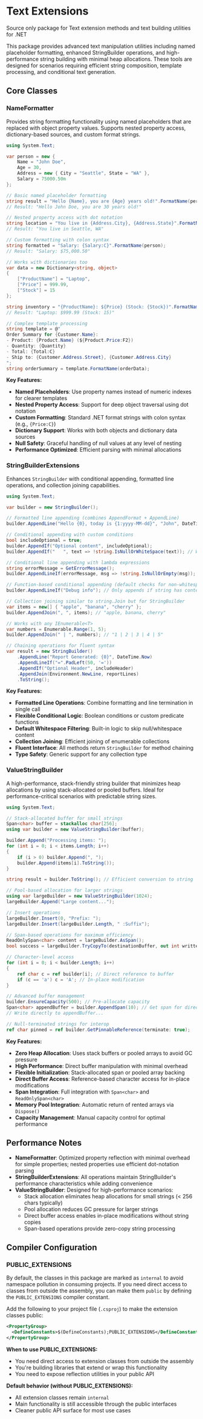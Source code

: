 # Text Extensions

Source only package for Text extension methods and text building utilities for .NET

This package provides advanced text manipulation utilities including named placeholder formatting, enhanced StringBuilder operations, and high-performance string building with minimal heap allocations. These tools are designed for scenarios requiring efficient string composition, template processing, and conditional text generation.

## Core Classes

### NameFormatter

Provides string formatting functionality using named placeholders that are replaced with object property values. Supports nested property access, dictionary-based sources, and custom format strings.

```csharp
using System.Text;

var person = new { 
    Name = "John Doe", 
    Age = 30, 
    Address = new { City = "Seattle", State = "WA" },
    Salary = 75000.50m
};

// Basic named placeholder formatting
string result = "Hello {Name}, you are {Age} years old!".FormatName(person);
// Result: "Hello John Doe, you are 30 years old!"

// Nested property access with dot notation
string location = "You live in {Address.City}, {Address.State}".FormatName(person);
// Result: "You live in Seattle, WA"

// Custom formatting with colon syntax
string formatted = "Salary: {Salary:C}".FormatName(person);
// Result: "Salary: $75,000.50"

// Works with dictionaries too
var data = new Dictionary<string, object>
{
    ["ProductName"] = "Laptop",
    ["Price"] = 999.99,
    ["Stock"] = 15
};

string inventory = "{ProductName}: ${Price} (Stock: {Stock})".FormatName(data);
// Result: "Laptop: $999.99 (Stock: 15)"

// Complex template processing
string template = @"
Order Summary for {Customer.Name}:
- Product: {Product.Name} (${Product.Price:F2})
- Quantity: {Quantity}
- Total: {Total:C}
- Ship to: {Customer.Address.Street}, {Customer.Address.City}
";
string orderSummary = template.FormatName(orderData);
```

**Key Features:**

- **Named Placeholders**: Use property names instead of numeric indexes for clearer templates
- **Nested Property Access**: Support for deep object traversal using dot notation
- **Custom Formatting**: Standard .NET format strings with colon syntax (e.g., `{Price:C}`)
- **Dictionary Support**: Works with both objects and dictionary data sources
- **Null Safety**: Graceful handling of null values at any level of nesting
- **Performance Optimized**: Efficient parsing with minimal allocations

### StringBuilderExtensions

Enhances `StringBuilder` with conditional appending, formatted line operations, and collection joining capabilities.

```csharp
using System.Text;

var builder = new StringBuilder();

// Formatted line appending (combines AppendFormat + AppendLine)
builder.AppendLine("Hello {0}, today is {1:yyyy-MM-dd}", "John", DateTime.Today);

// Conditional appending with custom conditions
bool includeOptional = true;
builder.AppendIf("Optional content", includeOptional);
builder.AppendIf("   ", text => !string.IsNullOrWhiteSpace(text)); // Won't append whitespace

// Conditional line appending with lambda expressions
string errorMessage = GetErrorMessage();
builder.AppendLineIf(errorMessage, msg => !string.IsNullOrEmpty(msg));

// Function-based conditional appending (default checks for non-whitespace)
builder.AppendLineIf("Debug info"); // Only appends if string has content

// Collection joining similar to string.Join but for StringBuilder
var items = new[] { "apple", "banana", "cherry" };
builder.AppendJoin(", ", items); // "apple, banana, cherry"

// Works with any IEnumerable<T>
var numbers = Enumerable.Range(1, 5);
builder.AppendJoin(" | ", numbers); // "1 | 2 | 3 | 4 | 5"

// Chaining operations for fluent syntax
var result = new StringBuilder()
    .AppendLine("Report Generated: {0}", DateTime.Now)
    .AppendLineIf("=".PadLeft(50, '='))
    .AppendIf("Optional Header", includeHeader)
    .AppendJoin(Environment.NewLine, reportLines)
    .ToString();
```

**Key Features:**

- **Formatted Line Operations**: Combine formatting and line termination in single call
- **Flexible Conditional Logic**: Boolean conditions or custom predicate functions
- **Default Whitespace Filtering**: Built-in logic to skip null/whitespace content
- **Collection Joining**: Efficient joining of enumerable collections
- **Fluent Interface**: All methods return `StringBuilder` for method chaining
- **Type Safety**: Generic support for any collection type

### ValueStringBuilder

A high-performance, stack-friendly string builder that minimizes heap allocations by using stack-allocated or pooled buffers. Ideal for performance-critical scenarios with predictable string sizes.

```csharp
using System.Text;

// Stack-allocated buffer for small strings
Span<char> buffer = stackalloc char[256];
using var builder = new ValueStringBuilder(buffer);

builder.Append("Processing items: ");
for (int i = 0; i < items.Length; i++)
{
    if (i > 0) builder.Append(", ");
    builder.Append(items[i].ToString());
}

string result = builder.ToString(); // Efficient conversion to string

// Pool-based allocation for larger strings
using var largeBuilder = new ValueStringBuilder(1024);
largeBuilder.Append("Large content...");

// Insert operations
largeBuilder.Insert(0, "Prefix: ");
largeBuilder.Insert(largeBuilder.Length, " :Suffix");

// Span-based operations for maximum efficiency
ReadOnlySpan<char> content = largeBuilder.AsSpan();
bool success = largeBuilder.TryCopyTo(destinationBuffer, out int written);

// Character-level access
for (int i = 0; i < builder.Length; i++)
{
    ref char c = ref builder[i]; // Direct reference to buffer
    if (c == 'a') c = 'A'; // In-place modification
}

// Advanced buffer management
builder.EnsureCapacity(500); // Pre-allocate capacity
Span<char> appendBuffer = builder.AppendSpan(10); // Get span for direct writing
// Write directly to appendBuffer...

// Null-terminated strings for interop
ref char pinned = ref builder.GetPinnableReference(terminate: true);
```

**Key Features:**

- **Zero Heap Allocation**: Uses stack buffers or pooled arrays to avoid GC pressure
- **High Performance**: Direct buffer manipulation with minimal overhead
- **Flexible Initialization**: Stack-allocated span or pooled array backing
- **Direct Buffer Access**: Reference-based character access for in-place modifications
- **Span Integration**: Full integration with `Span<char>` and `ReadOnlySpan<char>`
- **Memory Pool Integration**: Automatic return of rented arrays via `Dispose()`
- **Capacity Management**: Manual capacity control for optimal performance

## Performance Notes

- **NameFormatter**: Optimized property reflection with minimal overhead for simple properties; nested properties use efficient dot-notation parsing
- **StringBuilderExtensions**: All operations maintain StringBuilder's performance characteristics while adding convenience
- **ValueStringBuilder**: Designed for high-performance scenarios:
  - Stack allocation eliminates heap allocations for small strings (< 256 chars typically)
  - Pool allocation reduces GC pressure for larger strings
  - Direct buffer access enables in-place modifications without string copies
  - Span-based operations provide zero-copy string processing

## Compiler Configuration

### PUBLIC_EXTENSIONS

By default, the classes in this package are marked as `internal` to avoid namespace pollution in consuming projects. If you need direct access to classes from outside the assembly, you can make them `public` by defining the `PUBLIC_EXTENSIONS` compiler constant.

Add the following to your project file (`.csproj`) to make the extension classes public:

```xml
<PropertyGroup>
  <DefineConstants>$(DefineConstants);PUBLIC_EXTENSIONS</DefineConstants>
</PropertyGroup>
```

**When to use PUBLIC_EXTENSIONS:**

- You need direct access to extension classes from outside the assembly
- You're building libraries that extend or wrap this functionality
- You need to expose reflection utilities in your public API

**Default behavior (without PUBLIC_EXTENSIONS):**

- All extension classes remain `internal`
- Main functionality is still accessible through the public interfaces
- Cleaner public API surface for most use cases
